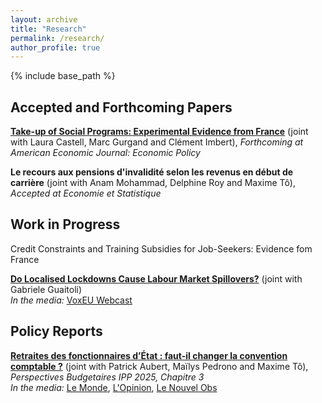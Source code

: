 ```yaml
---
layout: archive
title: "Research"
permalink: /research/
author_profile: true
---
```


{% include base_path %}

## Accepted and Forthcoming Papers

**[Take-up of Social Programs: Experimental Evidence from France](/files/20240625_CGIT.pdf)** (joint with Laura Castell, Marc Gurgand and Clément Imbert), *Forthcoming at American Economic Journal: Economic Policy*

**Le recours aux pensions d'invalidité selon les revenus en début de carrière** (joint with Anam Mohammad, Delphine Roy and Maxime Tô), *Accepted at Economie et Statistique*

## Work in Progress

Credit Constraints and Training Subsidies for Job-Seekers: Evidence fom France

**[Do Localised Lockdowns Cause Labour Market Spillovers?](/files/guaitoli_tochev_2022.pdf)** (joint with Gabriele Guaitoli)  <br>
*In the media:* [VoxEU Webcast](https://cepr.org/voxeu/vox-webcasts/external-effects-local-lockdowns-evidence-us)


## Policy Reports

**[Retraites des fonctionnaires d’État : faut-il changer la convention comptable ?](https://www.ipp.eu/publication/retraites-des-fonctionnaires-detat-faut-il-changer-la-convention-comptable/)** (joint with Patrick Aubert, Maïlys Pedrono and Maxime Tô), *Perspectives Budgetaires IPP 2025, Chapitre 3* <br>
*In the media:* [Le Monde](https://www.lemonde.fr/politique/article/2025/07/02/retraites-de-l-etat-des-normes-qui-gonflent-les-chiffres-sur-le-financement-de-l-action-publique_6617433_823448.html), [L'Opinion](https://www.lopinion.fr/economie/retraites-des-fonctionnaires-la-subvention-cachee-de-letat-aux-regimes-prives), [Le Nouvel Obs](https://www.nouvelobs.com/politique/20250702.OBS105534/et-si-l-education-nationale-ne-coutait-pas-si-cher-qu-on-ne-le-dit.html)